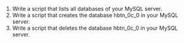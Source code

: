 1. Write a script that lists all databases of your MySQL server.
2. Write a script that creates the database hbtn_0c_0 in your MySQL server.
3. Write a script that deletes the database hbtn_0c_0 in your MySQL server.

